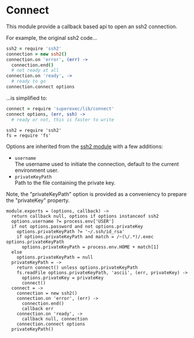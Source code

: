 
# Connect

This module provide a callback based api to open an ssh2 connection.

For example, the original ssh2 code...   

```coffee
ssh2 = require 'ssh2'
connection = new ssh2()
connection.on 'error', (err) ->
  connection.end()
  # not ready at all
connection.on 'ready', ->
  # ready to go
connection.connect options
```

...is simplified to:   

```coffee
connect = require 'superexec/lib/connect'
connect options, (err, ssh) ->
  # ready or not, this is faster to write
```

    ssh2 = require 'ssh2'
    fs = require 'fs'

Options are inherited from the [ssh2 module](https://github.com/mscdex/ssh2) 
with a few additions:

-   `username`   
    The username used to initiate the connection, default to the current 
    environment user.
-   `privateKeyPath`   
    Path to the file containing the private key.   

Note, the "privateKeyPath" option is provided as a conveniency to  prepare the 
"privateKey" property.

    module.exports = (options, callback) ->
      return callback null, options if options instanceof ssh2
      options.username ?= process.env['USER']
      if not options.password and not options.privateKey
        options.privateKeyPath ?= '~/.ssh/id_rsa'
        if options.privateKeyPath and match = /~(\/.*)/.exec options.privateKeyPath
          options.privateKeyPath = process.env.HOME + match[1]
      else
        options.privateKeyPath = null
      privateKeyPath = ->
        return connect() unless options.privateKeyPath
        fs.readFile options.privateKeyPath, 'ascii', (err, privateKey) ->
          options.privateKey = privateKey
          connect()
      connect = ->
        connection = new ssh2()
        connection.on 'error', (err) ->
          connection.end()
          callback err
        connection.on 'ready', ->
          callback null, connection
        connection.connect options
      privateKeyPath()
